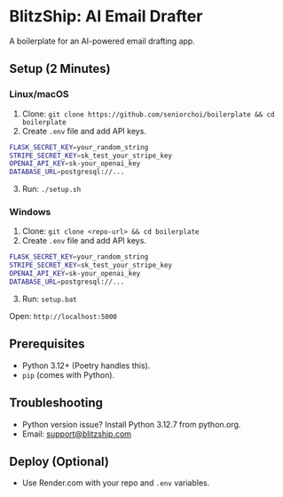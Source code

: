 # BlitzShip: AI Email Drafter

A boilerplate for an AI-powered email drafting app.

## Setup (2 Minutes)

### Linux/macOS
1. Clone: `git clone https://github.com/seniorchoi/boilerplate && cd boilerplate`
2. Create `.env` file and add API keys.
```bash
FLASK_SECRET_KEY=your_random_string
STRIPE_SECRET_KEY=sk_test_your_stripe_key
OPENAI_API_KEY=sk-your_openai_key
DATABASE_URL=postgresql://...
```
3. Run: `./setup.sh`

### Windows
1. Clone: `git clone <repo-url> && cd boilerplate`
2. Create `.env` file and add API keys.
```bash
FLASK_SECRET_KEY=your_random_string
STRIPE_SECRET_KEY=sk_test_your_stripe_key
OPENAI_API_KEY=sk-your_openai_key
DATABASE_URL=postgresql://...
```
3. Run: `setup.bat`

Open: `http://localhost:5000`

## Prerequisites
- Python 3.12+ (Poetry handles this).
- `pip` (comes with Python).

## Troubleshooting
- Python version issue? Install Python 3.12.7 from python.org.
- Email: support@blitzship.com

## Deploy (Optional)
- Use Render.com with your repo and `.env` variables.